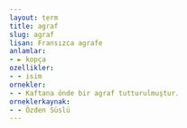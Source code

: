 ```yaml
---
layout: term
title: agraf
slug: agraf
lisan: Fransızca agrafe
anlamlar:
- ► kopça
ozellikler:
- - isim
ornekler:
- - Kaftana önde bir agraf tutturulmuştur.
orneklerkaynak:
- - Özden Süslü
---
```

